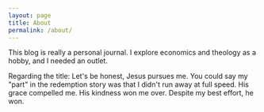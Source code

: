 ```yaml
---
layout: page
title: About
permalink: /about/
---
```


This blog is really a personal journal. I explore economics and theology as a hobby, and I needed an outlet.

Regarding the title: Let's be honest, Jesus pursues me. You could say my "part" in the redemption story was that I didn't run away at full speed. His grace compelled me. His kindness won me over. Despite my best effort, he won.

